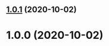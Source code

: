 ## [1.0.1](https://github.com/bconnorwhite/babel-plugin-bin-shebang/compare/v1.0.0...v1.0.1) (2020-10-02)



# 1.0.0 (2020-10-02)



